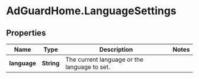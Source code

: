 # AdGuardHome.LanguageSettings

## Properties

Name | Type | Description | Notes
------------ | ------------- | ------------- | -------------
**language** | **String** | The current language or the language to set. | 


